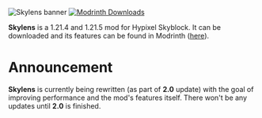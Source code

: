 ![Skylens banner](https://cdn.modrinth.com/data/cached_images/af8cedf649628d9f4ce17908cddc91ef15710eb1.png)
[![Modrinth Downloads](https://img.shields.io/modrinth/dt/skylens?style=flat-square&logo=modrinth&label=Downloads&color=00af5c)](https://modrinth.com/mod/skylens)

**Skylens** is a 1.21.4 and 1.21.5 mod for Hypixel Skyblock. It can be downloaded and its features can be found in Modrinth ([here](https://modrinth.com/mod/skylens)).

# Announcement
**Skylens** is currently being rewritten (as part of **2.0** update) with the goal of improving performance and the mod's features itself.
There won't be any updates until **2.0** is finished.
